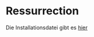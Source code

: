# Ressurrection
Die Installationsdatei gibt es <a href= "https://drive.google.com/open?id=1PvJVkfYyHsShz42T_3pbo6UWx0pV8qXq">hier</a>
